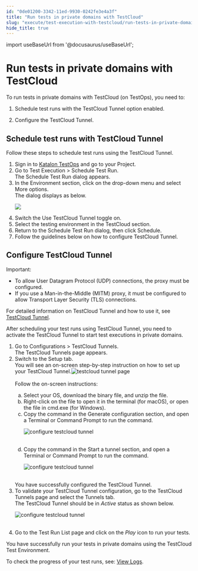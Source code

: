 ```yaml
---
id: "0de01200-3342-11ed-9930-0242fe3e4a3f"
title: "Run tests in private domains with TestCloud"
slug: "execute/test-execution-with-testcloud/run-tests-in-private-domains-with-testcloud"
hide_title: true
---
```

import useBaseUrl from '@docusaurus/useBaseUrl';


# <a id="concept-1916" class="anchor_top_offset"/><a id="ariaid-title1" class="anchor_top_offset"/>Run tests in private domains with TestCloud

<div xmlns="http://www.w3.org/1999/xhtml" className="p">To run tests in private domains with <span className="ph">TestCloud</span> (on TestOps), you need to:<ol className="ol"><li className="li"><p className="p">Schedule test runs with the <span className="ph uicontrol">TestCloud Tunnel</span> option enabled.</p></li><li className="li"><p className="p">Configure the TestCloud Tunnel.</p></li></ol></div>

## <a id="task-9430" class="anchor_top_offset"/>Schedule test runs with TestCloud Tunnel

<section xmlns="http://www.w3.org/1999/xhtml" className="section context">Follow these steps to schedule test runs using the TestCloud Tunnel.</section> 
<ol xmlns="http://www.w3.org/1999/xhtml" className="ol steps"><li className="li step stepexpand"><span className="ph cmd">Sign in to <a className="xref j-external-link" href="https://testops.katalon.io/login" target="_blank">Katalon         TestOps</a> and go to your Project.</span></li><li className="li step stepexpand"><span className="ph cmd">Go to <span className="ph uicontrol">Test Execution</span> &gt; <span className="ph uicontrol">Schedule Test         Run</span>.</span><div className="itemgroup stepresult">The <span className="ph uicontrol">Schedule Test Run</span> dialog  appears.</div></li><li className="li step stepexpand"><span className="ph cmd">In the <span className="ph uicontrol">Environment</span> section, click on the drop-down menu and select <span className="ph uicontrol">More options</span>.</span><div className="itemgroup stepresult">The dialog displays as below.<p className="p"><img className="image" width={850} src={useBaseUrl("/72478e40-b767-11ed-825f-0242cfbc79b5.png")} /></p></div></li><li className="li step stepexpand"><span className="ph cmd">Switch the <span className="ph uicontrol">Use TestCloud Tunnel</span> toggle on.</span></li><li className="li step stepexpand"><span className="ph cmd">Select the testing environment in the <span className="ph uicontrol">TestCloud</span>       section.</span></li><li className="li step stepexpand"><span className="ph cmd">Return to the <span className="ph uicontrol">Schedule Test Run</span> dialog, then click <span className="ph uicontrol">Schedule</span>.</span></li><li className="li step stepexpand"><span className="ph cmd">Follow the guidelines below on how to configure <span className="ph uicontrol">TestCloud Tunnel</span>.</span></li></ol> 

## <a id="task-4052" class="anchor_top_offset"/>Configure TestCloud Tunnel

<section xmlns="http://www.w3.org/1999/xhtml" className="section context"><div className="note important note_important"><span className="note__title">Important:</span> <ul className="ul"><li className="li">To allow User Datagram Protocol (UDP) connections, the proxy         must be configured.</li><li className="li">If you use a Man-in-the-Middle (MITM) proxy, it must be         configured to allow Transport Layer Security (TLS)         connections.</li></ul><p className="p" /><p className="p">For detailed information on TestCloud Tunnel and how to use       it, see <a className="xref" href="/docs/execute/test-execution-with-testcloud/testcloud-tunnel">TestCloud         Tunnel</a>.</p></div>After scheduling your test runs using TestCloud Tunnel, you need   to activate the TestCloud Tunnel to start test executions in private   domains.</section> 
<ol xmlns="http://www.w3.org/1999/xhtml" className="ol steps"><li className="li step stepexpand"><span className="ph cmd">Go to <span className="ph uicontrol">Configurations</span> &gt; <span className="ph uicontrol">TestCloud         Tunnels</span>.</span><div className="itemgroup stepresult">The <span className="ph uicontrol">TestCloud Tunnels</span> page appears.</div></li><li className="li step stepexpand"><span className="ph cmd">Switch to the <span className="ph uicontrol">Setup</span> tab.</span><div className="itemgroup info">You will see an on-screen step-by-step instruction on how to set up       your TestCloud Tunnel.<img className="image" src={useBaseUrl("https://github.com/katalon-studio/docs-images/raw/master/katalon-testcloud/testops-integration/private-domains/beta-activate-tescloud-tunnel-in-kt-configuration.png")} width={700} alt="testcloud tunnel page" /><br /><br /><div className="p">Follow the on-screen instructions:<ol className="ol" type="a"><li className="li">Select your OS, download the binary file, and unzip the             file.</li><li className="li">Right-click on the file to open it in the terminal (for             macOS), or open the file in cmd.exe (for Windows).</li><li className="li">Copy the command in the <span className="ph uicontrol">Generate               configuration</span> section, and open a Terminal or Command Prompt to run the command.<p className="p"><img className="image" src={useBaseUrl("https://github.com/katalon-studio/docs-images/raw/master/katalon-testcloud/testops-integration/private-domains/beta-open-termina-for-configuring-testcloud-tunnel.png")} width={700} alt="configure testcloud tunnel" /><br /><br /></p></li><li className="li">Copy the command in the <span className="ph uicontrol">Start a tunnel</span>             section, and open a Terminal or Command Prompt to run the command.<p className="p"><img className="image" src={useBaseUrl("https://github.com/katalon-studio/docs-images/raw/master/katalon-testcloud/testops-integration/private-domains/beta-open-termina-for-starting-testcloud-tunnel.png")} width={700} alt="configure testcloud tunnel" /><br /><br /></p></li></ol></div></div><div className="itemgroup stepresult">You have successfully configured the <span className="ph uicontrol">TestCloud Tunnel</span>.</div></li><li className="li step stepexpand"><span className="ph cmd">To validate your <span className="ph uicontrol">TestCloud Tunnel</span> configuration, go to the <span className="ph uicontrol">TestCloud Tunnels</span> page and select the <span className="ph uicontrol">Tunnels</span>  tab.</span><div className="itemgroup stepresult">The TestCloud Tunnel should be in <em className="ph i">Active</em> status as shown below.<p className="p"><img className="image" src={useBaseUrl("https://github.com/katalon-studio/docs-images/raw/master/katalon-testcloud/testops-integration/private-domains/beta-testcloud-tunnel-active.png")} width={700} alt="configure testcloud tunnel" /><br /><br /></p></div></li><li className="li step stepexpand"><span className="ph cmd">Go to the <span className="ph uicontrol">Test Run List</span> page and click on the       <em className="ph i">Play</em>  icon to run your tests.</span></li></ol> 
<section xmlns="http://www.w3.org/1999/xhtml" className="section result">You have successfully run your tests in private domains using   the TestCloud Test Environment.<p className="p">To check the progress of your test runs, see: <a className="xref" href="/docs/analyze/reports/view-test-reports/view-test-reports-in-katalon-testops/view-test-run-results/view-test-results-and-execution-logs-in-katalon-testops/view-test-results-and-execution-logs-in-katalon-testops">View       Logs</a>.</p></section> 
